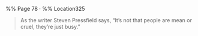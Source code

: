 %% Page 78 · %% Location325 
> As the writer Steven Pressfield says, “It’s not that people are mean or cruel, they’re just busy.” 